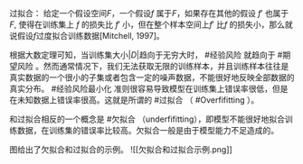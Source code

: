 过拟合： 给定一个假设空间$F$，一个假设$f$ 属于$F$，如果存在其他的假设 $f′$ 也属于 $F$, 使得在训练集上 $f$ 的损失比 $f′$ 小，但在整个样本空间上$f′$ 比$f$ 的损失小，那么就说假设$f$过度拟合训练数据[Mitchell, 1997]。

根据大数定理可知，当训练集大小$|D|$趋向于无穷大时， #经验风险 就趋向于 #期望风险 。然而通常情况下，我们无法获取无限的训练样本，并且训练样本往往是真实数据的一个很小的子集或者包含一定的噪声数据，不能很好地反映全部数据的真实分布。 #经验风险最小化 准则很容易导致模型在训练集上错误率很低，但是在未知数据上错误率很高。这就是所谓的 #过拟合 （ #Overfifitting ）。

和过拟合相反的一个概念是 #欠拟合 （underfifitting），即模型不能很好地拟合训练数据，在训练集的错误率比较高。欠拟合一般是由于模型能力不足造成的。 

图给出了欠拟合和过拟合的示例。
![[欠拟合和过拟合示例.png]]
